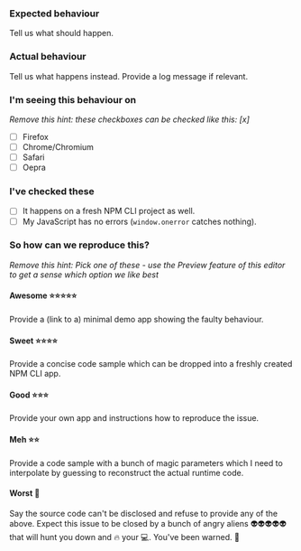 ### Expected behaviour
Tell us what should happen.

### Actual behaviour
Tell us what happens instead. Provide a log message if relevant.

### I'm seeing this behaviour on
_Remove this hint: these checkboxes can be checked like this: [x]_

- [ ] Firefox
- [ ] Chrome/Chromium
- [ ] Safari
- [ ] Oepra

### I've checked these
- [ ] It happens on a fresh NPM CLI project as well.
- [ ] My JavaScript has no errors (`window.onerror` catches nothing).

### So how can we reproduce this?
_Remove this hint: Pick one of these - use the Preview feature of this editor to get a sense which option we like best_

#### Awesome :star::star::star::star::star:
Provide a (link to a) minimal demo app showing the faulty behaviour.

#### Sweet :star::star::star::star:
Provide a concise code sample which can be dropped into a freshly created NPM CLI app.

#### Good :star::star::star:
Provide your own app and instructions how to reproduce the issue.

#### Meh :star::star:
Provide a code sample with a bunch of magic parameters which I need to interpolate by guessing to reconstruct the actual runtime code.

#### Worst :poop:
Say the source code can't be disclosed and refuse to provide any of the above. Expect this issue to be closed by a bunch of angry aliens :alien::alien::alien::alien::alien: that will hunt you down and :fire: your :computer:. You've been warned. :fire_engine:
